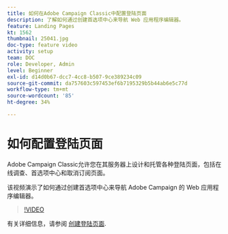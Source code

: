 ```yaml
---
title: 如何在Adobe Campaign Classic中配置登陆页面
description: 了解如何通过创建首选项中心来导航 Web 应用程序编辑器。
feature: Landing Pages
kt: 1562
thumbnail: 25041.jpg
doc-type: feature video
activity: setup
team: DOC
role: Developer, Admin
level: Beginner
exl-id: d14d0b67-dcc7-4cc8-b507-9ce389234c09
source-git-commit: da757603c597453ef6b7195329b5b44ab6e5c77d
workflow-type: tm+mt
source-wordcount: '85'
ht-degree: 34%

---
```


# 如何配置登陆页面

Adobe Campaign Classic允许您在其服务器上设计和托管各种登陆页面，包括在线调查、首选项中心和取消订阅页面。

该视频演示了如何通过创建首选项中心来导航 Adobe Campaign 的 Web 应用程序编辑器。

>[!VIDEO](https://video.tv.adobe.com/v/25041?quality=12)

有关详细信息，请参阅 [创建登陆页面](https://experienceleague.adobe.com/docs/campaign-classic/using/designing-content/editing-html-content/creating-a-landing-page.html).
